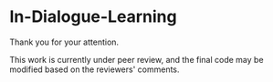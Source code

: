 # In-Dialogue-Learning
Thank you for your attention. 

This work is currently under peer review, and the final code may be modified based on the reviewers' comments. 
